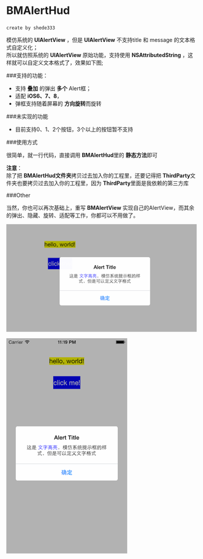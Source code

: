 # BMAlertHud

`create by shede333`


模仿系统的 **UIAlertView** ，但是 **UIAlertView** 不支持title 和 message 的文本格式自定义化；  
所以就仿照系统的 **UIAlertView** 原始功能，支持使用 **NSAttributedString** ，这样就可以自定义文本格式了，效果如下图;

###支持的功能：

* 支持 __叠加__ 的弹出 **多个** Alert框；
* 适配 **iOS6、7、8**，
* 弹框支持随着屏幕的 **方向旋转**而旋转

###未实现的功能

* 目前支持0、1、2个按钮，3个以上的按钮暂不支持


###使用方式

很简单，就一行代码，直接调用 **BMAlertHud**里的 **静态方法**即可

**注意**：  
	除了把 **BMAlertHud文件夹**拷贝过去加入你的工程里，还要记得把 **ThirdParty**文件夹也要拷贝过去加入你的工程里，因为 **ThirdParty**里面是我依赖的第三方库

###Other

当然，你也可以再次基础上，重写 **BMAlertView** 实现自己的AlertView，而其余的弹出、隐藏、旋转、适配等工作，你都可以不用做了。


![图片丢失](/show_picture/alert_horizental.png)

![图片丢失](/show_picture/alert_vertical.png)